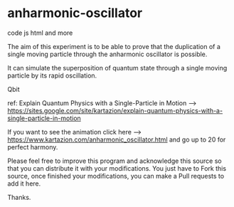 # anharmonic-oscillator
code js html and more

The aim of this experiment is to be able to prove that the duplication of a single moving particle through the anharmonic oscillator is possible.

It can simulate the superposition of quantum state through a single moving particle by its rapid oscillation.

Qbit

ref: Explain Quantum Physics with a Single-Particle in Motion --> https://sites.google.com/site/kartazion/explain-quantum-physics-with-a-single-particle-in-motion

If you want to see the animation click here --> https://www.kartazion.com/anharmonic_oscillator.html and go up to 20 for perfect harmony.

Please feel free to improve this program and acknowledge this source so that you can distribute it with your modifications. You just have to Fork this source, once finished your modifications, you can make a Pull requests to add it here.

Thanks.
